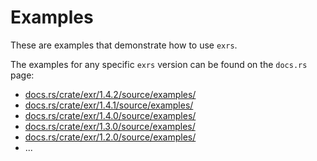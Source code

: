 # Examples

These are examples that demonstrate how to use `exrs`.

The examples for any specific `exrs` version can be found on the `docs.rs` page:
- [docs.rs/crate/exr/1.4.2/source/examples/](https://docs.rs/crate/exr/1.4.2/source/examples/)
- [docs.rs/crate/exr/1.4.1/source/examples/](https://docs.rs/crate/exr/1.4.1/source/examples/)
- [docs.rs/crate/exr/1.4.0/source/examples/](https://docs.rs/crate/exr/1.4.0/source/examples/)
- [docs.rs/crate/exr/1.3.0/source/examples/](https://docs.rs/crate/exr/1.3.0/source/examples/)
- [docs.rs/crate/exr/1.2.0/source/examples/](https://docs.rs/crate/exr/1.2.0/source/examples/)
- ...
